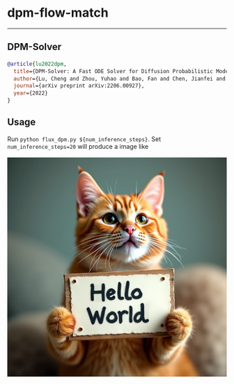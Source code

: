 # dpm-flow-match
------

## DPM-Solver

```bib
@article{lu2022dpm,
  title={DPM-Solver: A Fast ODE Solver for Diffusion Probabilistic Model Sampling in Around 10 Steps},
  author={Lu, Cheng and Zhou, Yuhao and Bao, Fan and Chen, Jianfei and Li, Chongxuan and Zhu, Jun},
  journal={arXiv preprint arXiv:2206.00927},
  year={2022}
}
```

## Usage

Run `python flux_dpm.py ${num_inference_steps}`. Set `num_inference_steps=20` will produce a image like
<br>
<br>
![image](./flux-dpm-20-seed0.png)
